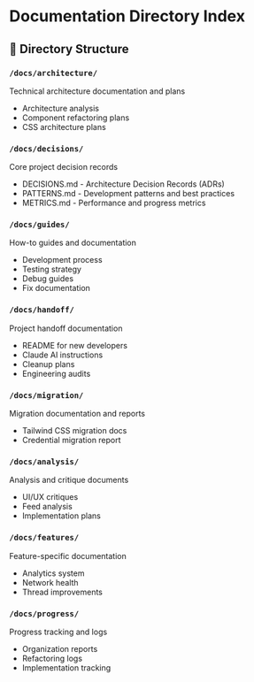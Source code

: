 # Documentation Directory Index

## 📁 Directory Structure

### `/docs/architecture/`

Technical architecture documentation and plans

- Architecture analysis
- Component refactoring plans
- CSS architecture plans

### `/docs/decisions/`

Core project decision records

- DECISIONS.md - Architecture Decision Records (ADRs)
- PATTERNS.md - Development patterns and best practices
- METRICS.md - Performance and progress metrics

### `/docs/guides/`

How-to guides and documentation

- Development process
- Testing strategy
- Debug guides
- Fix documentation

### `/docs/handoff/`

Project handoff documentation

- README for new developers
- Claude AI instructions
- Cleanup plans
- Engineering audits

### `/docs/migration/`

Migration documentation and reports

- Tailwind CSS migration docs
- Credential migration report

### `/docs/analysis/`

Analysis and critique documents

- UI/UX critiques
- Feed analysis
- Implementation plans

### `/docs/features/`

Feature-specific documentation

- Analytics system
- Network health
- Thread improvements

### `/docs/progress/`

Progress tracking and logs

- Organization reports
- Refactoring logs
- Implementation tracking
